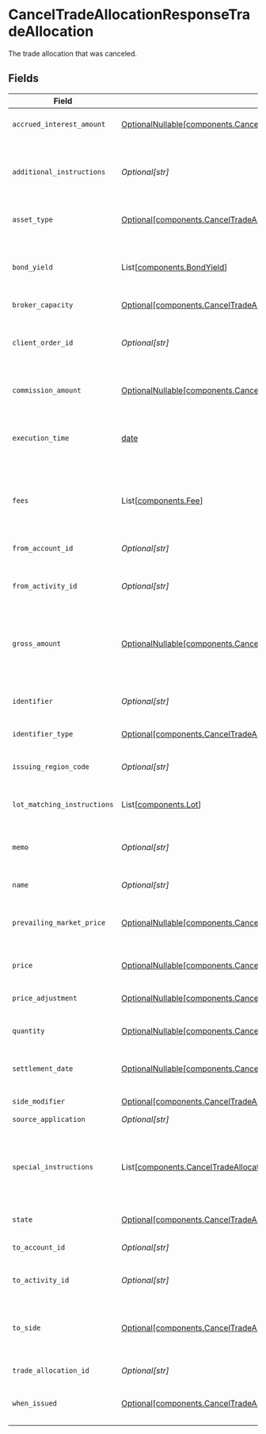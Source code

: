 # CancelTradeAllocationResponseTradeAllocation

The trade allocation that was canceled.


## Fields

| Field                                                                                                                                                                                                             | Type                                                                                                                                                                                                              | Required                                                                                                                                                                                                          | Description                                                                                                                                                                                                       | Example                                                                                                                                                                                                           |
| ----------------------------------------------------------------------------------------------------------------------------------------------------------------------------------------------------------------- | ----------------------------------------------------------------------------------------------------------------------------------------------------------------------------------------------------------------- | ----------------------------------------------------------------------------------------------------------------------------------------------------------------------------------------------------------------- | ----------------------------------------------------------------------------------------------------------------------------------------------------------------------------------------------------------------- | ----------------------------------------------------------------------------------------------------------------------------------------------------------------------------------------------------------------- |
| `accrued_interest_amount`                                                                                                                                                                                         | [OptionalNullable[components.CancelTradeAllocationResponseAccruedInterestAmount]](../../models/components/canceltradeallocationresponseaccruedinterestamount.md)                                                  | :heavy_minus_sign:                                                                                                                                                                                                | The amount of interest that has been accrued in the issuing currency for a single instrument.                                                                                                                     | {<br/>"value": "5.00"<br/>}                                                                                                                                                                                       |
| `additional_instructions`                                                                                                                                                                                         | *Optional[str]*                                                                                                                                                                                                   | :heavy_minus_sign:                                                                                                                                                                                                | Free form instructions that can be used to provide additional instructions (that are not captured by existing special instructions) and will be put on the trade confirm.                                         | ACATS instruction                                                                                                                                                                                                 |
| `asset_type`                                                                                                                                                                                                      | [Optional[components.CancelTradeAllocationResponseAssetType]](../../models/components/canceltradeallocationresponseassettype.md)                                                                                  | :heavy_minus_sign:                                                                                                                                                                                                | Type of the asset being traded. Required for SYMBOL and CUSIP.                                                                                                                                                    | EQUITY                                                                                                                                                                                                            |
| `bond_yield`                                                                                                                                                                                                      | List[[components.BondYield](../../models/components/bondyield.md)]                                                                                                                                                | :heavy_minus_sign:                                                                                                                                                                                                | The yield associated with an individual fill of a fixed income trade. Required for FIXED_INCOME trades. Not allowed for trades of other instrument types.                                                         |                                                                                                                                                                                                                   |
| `broker_capacity`                                                                                                                                                                                                 | [Optional[components.CancelTradeAllocationResponseBrokerCapacity]](../../models/components/canceltradeallocationresponsebrokercapacity.md)                                                                        | :heavy_minus_sign:                                                                                                                                                                                                | Broker capacity for the trade.                                                                                                                                                                                    | AGENCY                                                                                                                                                                                                            |
| `client_order_id`                                                                                                                                                                                                 | *Optional[str]*                                                                                                                                                                                                   | :heavy_minus_sign:                                                                                                                                                                                                | The unique identifier that is associated with an order. This is useful for associating the trade allocation with the original trade. This will be assigned a unique UUID if not provided.                         | 00be5285-0623-4560-8c58-f05af2c56ba0                                                                                                                                                                              |
| `commission_amount`                                                                                                                                                                                               | [OptionalNullable[components.CancelTradeAllocationResponseCommissionAmount]](../../models/components/canceltradeallocationresponsecommissionamount.md)                                                            | :heavy_minus_sign:                                                                                                                                                                                                | Commission amount of the trade allocation that will only be applied to the to_account_id.                                                                                                                         | {<br/>"value": "5.00"<br/>}                                                                                                                                                                                       |
| `execution_time`                                                                                                                                                                                                  | [date](https://docs.python.org/3/library/datetime.html#date-objects)                                                                                                                                              | :heavy_minus_sign:                                                                                                                                                                                                | Timestamp of when the trade allocation took place. If settlement_date is not provided, this field will be converted into Eastern Time and used to calculate settlement_date.                                      | 2024-07-17 12:00:00 +0000 UTC                                                                                                                                                                                     |
| `fees`                                                                                                                                                                                                            | List[[components.Fee](../../models/components/fee.md)]                                                                                                                                                            | :heavy_minus_sign:                                                                                                                                                                                                | Client calculated fees that will only be applied to the to_account_id. Regulatory fees will be calculated automatically if they are not explicitly overwritten or suppressed.                                     |                                                                                                                                                                                                                   |
| `from_account_id`                                                                                                                                                                                                 | *Optional[str]*                                                                                                                                                                                                   | :heavy_minus_sign:                                                                                                                                                                                                | The ULID formatted account_id that the positions will be moved from.                                                                                                                                              | 01HASWB2DTMRT3DAM45P56J2H3                                                                                                                                                                                        |
| `from_activity_id`                                                                                                                                                                                                | *Optional[str]*                                                                                                                                                                                                   | :heavy_minus_sign:                                                                                                                                                                                                | The current activity_id of the trade allocation that positions will be moved from in the Ledger.                                                                                                                  | 0Y06JAP3A2I                                                                                                                                                                                                       |
| `gross_amount`                                                                                                                                                                                                    | [OptionalNullable[components.CancelTradeAllocationResponseGrossAmount]](../../models/components/canceltradeallocationresponsegrossamount.md)                                                                      | :heavy_minus_sign:                                                                                                                                                                                                | Gross amount is calculated by the Booking service by multiplying price and quantity and fixing it to 2 fractional precision. Optionally specifiable. If present, will override the gross_amount calculated above. | {<br/>"value": "5.25"<br/>}                                                                                                                                                                                       |
| `identifier`                                                                                                                                                                                                      | *Optional[str]*                                                                                                                                                                                                   | :heavy_minus_sign:                                                                                                                                                                                                | Identifier (of the type specified in `identifier_type`). Responses will supply the originally requested identifier.                                                                                               | AAPL                                                                                                                                                                                                              |
| `identifier_type`                                                                                                                                                                                                 | [Optional[components.CancelTradeAllocationResponseIdentifierType]](../../models/components/canceltradeallocationresponseidentifiertype.md)                                                                        | :heavy_minus_sign:                                                                                                                                                                                                | Identifier type for the asset being traded.                                                                                                                                                                       | SYMBOL                                                                                                                                                                                                            |
| `issuing_region_code`                                                                                                                                                                                             | *Optional[str]*                                                                                                                                                                                                   | :heavy_minus_sign:                                                                                                                                                                                                | Unicode CLDR region code. Issuing Region Code is required for some `identifier_type`s, especially CUSIP.                                                                                                          | US                                                                                                                                                                                                                |
| `lot_matching_instructions`                                                                                                                                                                                       | List[[components.Lot](../../models/components/lot.md)]                                                                                                                                                            | :heavy_minus_sign:                                                                                                                                                                                                | One or many lot matching instructions for the trade allocation.                                                                                                                                                   |                                                                                                                                                                                                                   |
| `memo`                                                                                                                                                                                                            | *Optional[str]*                                                                                                                                                                                                   | :heavy_minus_sign:                                                                                                                                                                                                | Caller provided but can be used for booking-service to note original trade details when booking into the error account or using the error asset.                                                                  | Allocation failed due to insufficient funds                                                                                                                                                                       |
| `name`                                                                                                                                                                                                            | *Optional[str]*                                                                                                                                                                                                   | :heavy_minus_sign:                                                                                                                                                                                                | The resource name of the trade allocation.                                                                                                                                                                        | accounts/02HASWB2DTMRT3DAM45P56J2T2/tradeAllocations/01J0XX2KDN3M9QKFKRE2HYSCQM                                                                                                                                   |
| `prevailing_market_price`                                                                                                                                                                                         | [OptionalNullable[components.CancelTradeAllocationResponsePrevailingMarketPrice]](../../models/components/canceltradeallocationresponseprevailingmarketprice.md)                                                  | :heavy_minus_sign:                                                                                                                                                                                                | The price for the instrument that is prevailing in the market. Required for FIXED_INCOME trade allocations when the broker_capacity is PRINCIPAL.                                                                 | {<br/>"value": "100.00"<br/>}                                                                                                                                                                                     |
| `price`                                                                                                                                                                                                           | [OptionalNullable[components.CancelTradeAllocationResponsePrice]](../../models/components/canceltradeallocationresponseprice.md)                                                                                  | :heavy_minus_sign:                                                                                                                                                                                                | Price with requirement of 8 or less integral number and 8 or less fractional precision.                                                                                                                           | {<br/>"value": "56.15"<br/>}                                                                                                                                                                                      |
| `price_adjustment`                                                                                                                                                                                                | [OptionalNullable[components.CancelTradeAllocationResponsePriceAdjustment]](../../models/components/canceltradeallocationresponsepriceadjustment.md)                                                              | :heavy_minus_sign:                                                                                                                                                                                                | Price adjustment that will be applied to the net price of the security.                                                                                                                                           |                                                                                                                                                                                                                   |
| `quantity`                                                                                                                                                                                                        | [OptionalNullable[components.CancelTradeAllocationResponseQuantity]](../../models/components/canceltradeallocationresponsequantity.md)                                                                            | :heavy_minus_sign:                                                                                                                                                                                                | Quantity with requirement of 12 or less integral number and 5 or less fractional precision.                                                                                                                       | {<br/>"value": "1000"<br/>}                                                                                                                                                                                       |
| `settlement_date`                                                                                                                                                                                                 | [OptionalNullable[components.CancelTradeAllocationResponseSettlementDate]](../../models/components/canceltradeallocationresponsesettlementdate.md)                                                                | :heavy_minus_sign:                                                                                                                                                                                                | Defaults to T+1 for equities if this is not provided. Calculated using the execution_time field in Eastern Time.                                                                                                  | 2024-07-17 12:00:00 +0000 UTC                                                                                                                                                                                     |
| `side_modifier`                                                                                                                                                                                                   | [Optional[components.CancelTradeAllocationResponseSideModifier]](../../models/components/canceltradeallocationresponsesidemodifier.md)                                                                            | :heavy_minus_sign:                                                                                                                                                                                                | Side modifier for the trade allocation.                                                                                                                                                                           | SHORT                                                                                                                                                                                                             |
| `source_application`                                                                                                                                                                                              | *Optional[str]*                                                                                                                                                                                                   | :heavy_minus_sign:                                                                                                                                                                                                | The source of the submission.                                                                                                                                                                                     | Trading-App                                                                                                                                                                                                       |
| `special_instructions`                                                                                                                                                                                            | List[[components.CancelTradeAllocationResponseSpecialInstructions](../../models/components/canceltradeallocationresponsespecialinstructions.md)]                                                                  | :heavy_minus_sign:                                                                                                                                                                                                | An enumerated list of values used to indicate certain attributes about a trade allocation (E.g. BROKER_LIQUIDATION) and/or trigger downstream processing rules (e.g. SUPPRESS_TRACE_REPORTING)                    | [<br/>"SUPPRESS_SEC_FEE",<br/>"WITH_DIVIDEND"<br/>]                                                                                                                                                               |
| `state`                                                                                                                                                                                                           | [Optional[components.CancelTradeAllocationResponseState]](../../models/components/canceltradeallocationresponsestate.md)                                                                                          | :heavy_minus_sign:                                                                                                                                                                                                | The state that the trade allocation is in.                                                                                                                                                                        | BOOKED                                                                                                                                                                                                            |
| `to_account_id`                                                                                                                                                                                                   | *Optional[str]*                                                                                                                                                                                                   | :heavy_minus_sign:                                                                                                                                                                                                | The ULID formatted account_id that the positions will be moved to.                                                                                                                                                | 02HASWB2DTMRT3DAM45P56J2T2                                                                                                                                                                                        |
| `to_activity_id`                                                                                                                                                                                                  | *Optional[str]*                                                                                                                                                                                                   | :heavy_minus_sign:                                                                                                                                                                                                | The current activity_id of the trade allocation that positions will be moved to in the Ledger.                                                                                                                    | 0H06HAP3A3Y                                                                                                                                                                                                       |
| `to_side`                                                                                                                                                                                                         | [Optional[components.CancelTradeAllocationResponseToSide]](../../models/components/canceltradeallocationresponsetoside.md)                                                                                        | :heavy_minus_sign:                                                                                                                                                                                                | Denotes the side of the position going into the to_account_id. A to_side of SELL indicates the position will be allocated with a BUY out of the from_account, and a SELL into the to_account.                     | BUY                                                                                                                                                                                                               |
| `trade_allocation_id`                                                                                                                                                                                             | *Optional[str]*                                                                                                                                                                                                   | :heavy_minus_sign:                                                                                                                                                                                                | A ULID to uniquely identify the trade allocation globally.                                                                                                                                                        | 01J0XX2KDN3M9QKFKRE2HYSCQM                                                                                                                                                                                        |
| `when_issued`                                                                                                                                                                                                     | [Optional[components.CancelTradeAllocationResponseWhenIssued]](../../models/components/canceltradeallocationresponsewhenissued.md)                                                                                | :heavy_minus_sign:                                                                                                                                                                                                | Denotes that this trade allocation was either when_issued or when_distributed.                                                                                                                                    | WHEN_ISSUED                                                                                                                                                                                                       |